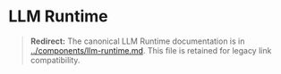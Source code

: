 # LLM Runtime

> **Redirect:** The canonical LLM Runtime documentation is in [../components/llm-runtime.md](../components/llm-runtime.md). This file is retained for legacy link compatibility.
